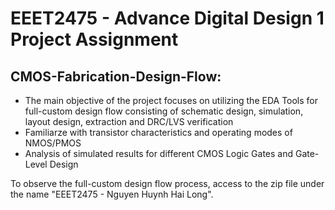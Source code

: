 # EEET2475 - Advance Digital Design 1 Project Assignment

## CMOS-Fabrication-Design-Flow:
* The main objective of the project focuses on utilizing the EDA Tools for full-custom design flow consisting of schematic design, simulation, layout design, extraction and DRC/LVS verification
* Familiarze with transistor characteristics and operating modes of NMOS/PMOS
* Analysis of simulated results for different CMOS Logic Gates and Gate-Level Design

To observe the full-custom design flow process, access to the zip file under the name "EEET2475 - Nguyen Huynh Hai Long".
